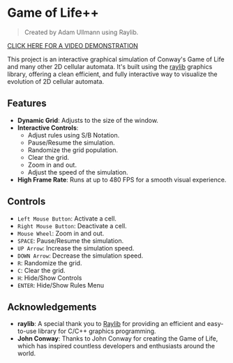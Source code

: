 # Game of Life++

> Created by Adam Ullmann using Raylib.

[CLICK HERE FOR A VIDEO DEMONSTRATION](https://youtu.be/00qdEhFklSw?si=RO5__LIQkERXu41I)

This project is an interactive graphical simulation of Conway's Game of Life and many other 2D cellular automata. It's built using the [raylib](https://www.raylib.com/) graphics library, offering a clean efficient, and fully interactive way to visualize the evolution of 2D cellular automata.

## Features

- **Dynamic Grid**: Adjusts to the size of the window.
- **Interactive Controls**:
  - Adjust rules using S/B Notation.
  - Pause/Resume the simulation.
  - Randomize the grid population.
  - Clear the grid.
  - Zoom in and out.
  - Adjust the speed of the simulation.
- **High Frame Rate**: Runs at up to 480 FPS for a smooth visual experience.

## Controls

- `Left Mouse Button`: Activate a cell.
- `Right Mouse Button`: Deactivate a cell.
- `Mouse Wheel`: Zoom in and out.
- `SPACE`: Pause/Resume the simulation.
- `UP Arrow`: Increase the simulation speed.
- `DOWN Arrow`: Decrease the simulation speed.
- `R`: Randomize the grid.
- `C`: Clear the grid.
- `H`: Hide/Show Controls
- `ENTER`: Hide/Show Rules Menu

## Acknowledgements

- **raylib**: A special thank you to [Raylib](https://www.raylib.com/) for providing an efficient and easy-to-use library for C/C++ graphics programming.
- **John Conway**: Thanks to John Conway for creating the Game of Life, which has inspired countless developers and enthusiasts around the world.
